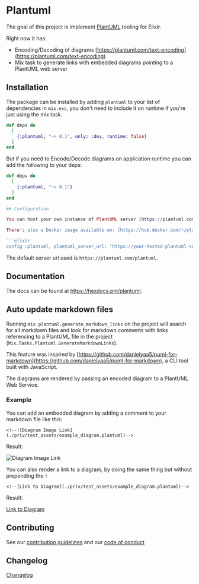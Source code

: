 # Plantuml

The goal of this project is implement [PlantUML](https://plantuml.com/) tooling for Elixir.

Right now it has:

- Encoding/Decoding of diagrams [https://plantuml.com/text-encoding](https://plantuml.com/text-encoding)
- Mix task to generate links with embedded diagrams pointing to a PlantUML web server

## Installation

The package can be installed by adding `plantuml` to your list of dependencies in `mix.exs`, you don't need to include it
on runtime if you're just using the mix task.

```elixir
def deps do
  [
    {:plantuml, "~> 0.1", only: :dev, runtime: false}
  ]
end
```

But if you need to Encode/Decode diagrams on application runtime you can add the following to your deps:

```elixir
def deps do
  [
    {:plantuml, "~> 0.1"}
  ]
end

## Configuration

You can host your own instance of PlantUML server [https://plantuml.com/server](https://plantuml.com/server).

There's also a Docker image available on: [https://hub.docker.com/r/plantuml/plantuml-server/](https://hub.docker.com/r/plantuml/plantuml-server/).

```elixir
config :plantuml, plantuml_server_url: "https://your-hosted-plantuml-server.com"
```

The default server url used is `https://plantuml.com/plantuml`.

## Documentation

The docs can be found at <https://hexdocs.pm/plantuml>.

## Auto update markdown files

Running `mix plantuml.generate_markdown_links` on the project will search for all markdown files and look for markdown comments
with links referencing to a PlantUML file in the project (`Mix.Tasks.Plantuml.GenerateMarkdownLinks`).

This feature was inspired by [https://github.com/danielyaa5/puml-for-markdown](https://github.com/danielyaa5/puml-for-markdown), a CLI tool built with JavaScript.

The diagrams are rendered by passing an encoded diagram to a PlantUML Web Service.

### Example

You can add an embedded diagram by adding a comment to your markdown file like this:

```
<!--![Diagram Image Link](./priv/test_assets/example_diagram.plantuml)-->
```

Result:

![Diagram Image Link](https://plantuml.com/plantuml/png/JP4v3iCW44NxEGKNI16lKeh8MUj4oWKmfa1om86XyEs36JiP2dZwJupueWieFSRt25CwZJAJj2WUZ6KGT-T0AdHUq3en9hs7taKxI3ylsPan-GAKi-ZTcEzS69ClGLiqEDFC6sFo5GmIPI-3Nh8hO_9rcZ-EMg5nDgJvVoRVm2VggDStFncJRo5jOdVCNSH1l9p8XLbSKBprPAOaipPaeY91rLXUKxvLOgRPHlqACDbcbuj0f-sm_DeN)

You can also render a link to a diagram, by doing the same thing but without prepending the `!`

```
<!--[Link to Diagram](./priv/test_assets/example_diagram.plantuml)-->
```

Result:

[Link to Diagram](https://plantuml.com/plantuml/png/JP4v3iCW44NxEGKNI16lKeh8MUj4oWKmfa1om86XyEs36JiP2dZwJupueWieFSRt25CwZJAJj2WUZ6KGT-T0AdHUq3en9hs7taKxI3ylsPan-GAKi-ZTcEzS69ClGLiqEDFC6sFo5GmIPI-3Nh8hO_9rcZ-EMg5nDgJvVoRVm2VggDStFncJRo5jOdVCNSH1l9p8XLbSKBprPAOaipPaeY91rLXUKxvLOgRPHlqACDbcbuj0f-sm_DeN)

## Contributing

See our [contribution guidelines](https://github.com/ceolinrenato/plantuml/blob/main/CONTRIBUTING.md) and our [code of conduct](https://github.com/ceolinrenato/plantuml/blob/main/CODE_OF_CONDUCT.md)

## Changelog

[Changelog](https://github.com/ceolinrenato/plantuml/blob/main/CHANGELOG.md)
